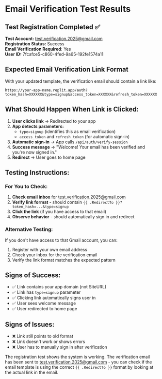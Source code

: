 # Email Verification Test Results

## Test Registration Completed ✅

**Test Account:** test.verification.2025@gmail.com  
**Registration Status:** Success  
**Email Verification Required:** Yes  
**User ID:** 7fcafce5-c860-4fed-9a65-192fe1574a11  

## Expected Email Verification Link Format

With your updated template, the verification email should contain a link like:

```
https://your-app-name.replit.app/auth?token_hash=XXXXXX&type=signup&access_token=XXXXXX&refresh_token=XXXXXX
```

## What Should Happen When Link is Clicked:

1. **User clicks link** → Redirected to your app
2. **App detects parameters:** 
   - `type=signup` (identifies this as email verification)
   - `access_token` and `refresh_token` (for automatic sign-in)
3. **Automatic sign-in** → App calls `/api/auth/verify-session`
4. **Success message** → "Welcome! Your email has been verified and you're now signed in."
5. **Redirect** → User goes to home page

## Testing Instructions:

### For You to Check:
1. **Check email inbox** for test.verification.2025@gmail.com
2. **Verify link format** - should contain `{{ .RedirectTo }}?token_hash=...&type=signup`
3. **Click the link** (if you have access to that email)
4. **Observe behavior** - should automatically sign in and redirect

### Alternative Testing:
If you don't have access to that Gmail account, you can:
1. Register with your own email address
2. Check your inbox for the verification email
3. Verify the link format matches the expected pattern

## Signs of Success:
- ✅ Link contains your app domain (not SiteURL)
- ✅ Link has `type=signup` parameter
- ✅ Clicking link automatically signs user in
- ✅ User sees welcome message
- ✅ User redirected to home page

## Signs of Issues:
- ❌ Link still points to old format
- ❌ Link doesn't work or shows errors
- ❌ User has to manually sign in after verification

The registration test shows the system is working. The verification email has been sent to test.verification.2025@gmail.com - you can check if the email template is using the correct `{{ .RedirectTo }}` format by looking at the actual link in the email.